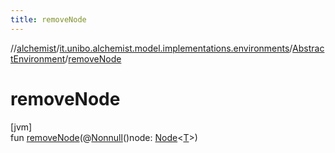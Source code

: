 ```yaml
---
title: removeNode
---
```

//[alchemist](../../../index.html)/[it.unibo.alchemist.model.implementations.environments](../index.html)/[AbstractEnvironment](index.html)/[removeNode](remove-node.html)



# removeNode



[jvm]\
fun [removeNode](remove-node.html)(@[Nonnull](https://docs.oracle.com/javase/8/docs/api/javax/annotation/Nonnull.html)()node: [Node](../../it.unibo.alchemist.model.interfaces/-node/index.html)<[T](../../it.unibo.alchemist.model.implementations.layers/-step-layer/index.html)>)




